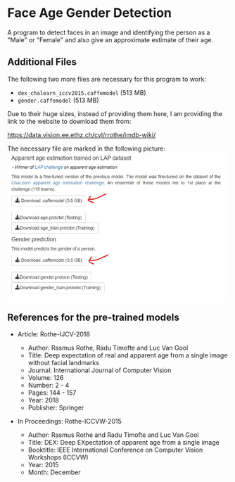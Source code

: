 # Face Age Gender Detection

A program to detect faces in an image and identifying the person as a "Male" or "Female" and also give an approximate estimate of their age.

## Additional Files

The following two more files are necessary for this program to work:
- `dex_chalearn_iccv2015.caffemodel` (513 MB)</li>
- `gender.caffemodel` (513 MB)</li>

Due to their huge sizes, instead of providing them here, I am providing the link to the website to download them from:

<https://data.vision.ee.ethz.ch/cvl/rrothe/imdb-wiki/>

The necessary file are marked in the following picture:
![Required .caffemodel files](caffemodels.jpg)


## References for the pre-trained models

- Article: Rothe-IJCV-2018
	- Author: 		Rasmus Rothe, Radu Timofte and Luc Van Gool
	- Title: 		Deep expectation of real and apparent age from a single image without facial landmarks
	- Journal: 		International Journal of Computer Vision
	- Volume: 		126
	- Number: 		2 - 4
	- Pages: 		144 - 157
	- Year: 		2018
	- Publisher: 	Springer
	
- In Proceedings: Rothe-ICCVW-2015
	- Author: 		Rasmus Rothe and Radu Timofte and Luc Van Gool
	- Title: DEX: 	Deep EXpectation of apparent age from a single image
	- Booktitle: 	IEEE International Conference on Computer Vision Workshops (ICCVW)
	- Year: 		2015
	- Month: 		December
